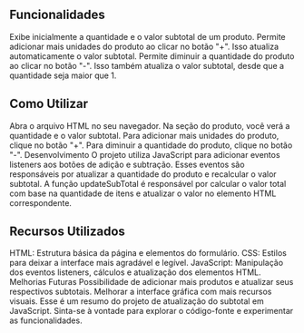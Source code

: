 ## Funcionalidades
Exibe inicialmente a quantidade e o valor subtotal de um produto.
Permite adicionar mais unidades do produto ao clicar no botão "+". Isso atualiza automaticamente o valor subtotal.
Permite diminuir a quantidade do produto ao clicar no botão "-". Isso também atualiza o valor subtotal, desde que a quantidade seja maior que 1.

## Como Utilizar
Abra o arquivo HTML no seu navegador.
Na seção do produto, você verá a quantidade e o valor subtotal.
Para adicionar mais unidades do produto, clique no botão "+".
Para diminuir a quantidade do produto, clique no botão "-".
Desenvolvimento
O projeto utiliza JavaScript para adicionar eventos listeners aos botões de adição e subtração. Esses eventos são responsáveis por atualizar a quantidade do produto e recalcular o valor subtotal. A função updateSubTotal é responsável por calcular o valor total com base na quantidade de itens e atualizar o valor no elemento HTML correspondente.

## Recursos Utilizados
HTML: Estrutura básica da página e elementos do formulário.
CSS: Estilos para deixar a interface mais agradável e legível.
JavaScript: Manipulação dos eventos listeners, cálculos e atualização dos elementos HTML.
Melhorias Futuras
Possibilidade de adicionar mais produtos e atualizar seus respectivos subtotais.
Melhorar a interface gráfica com mais recursos visuais.
Esse é um resumo do projeto de atualização do subtotal em JavaScript. Sinta-se à vontade para explorar o código-fonte e experimentar as funcionalidades.